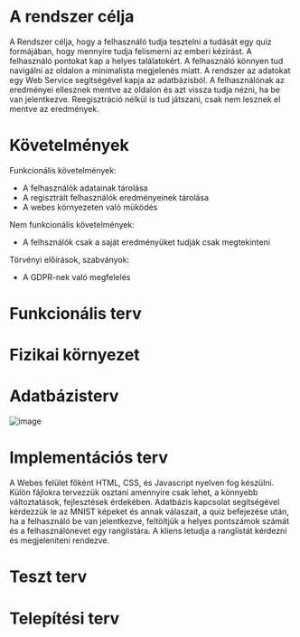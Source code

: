 # A rendszer célja

  A Rendszer célja, hogy a felhasználó tudja tesztelni a tudását egy quiz formájában, hogy mennyire tudja felismerni az emberi kézírást. A felhasználó pontokat kap a helyes találatokért. A felhasználó könnyen tud navigálni az oldalon a minimalista megjelenés miatt. A rendszer az adatokat egy Web Service segítségével kapja az adatbázisból. A felhasználónak az eredményei ellesznek mentve az oldalon és azt vissza tudja nézni, ha be van jelentkezve. Reegisztráció nélkül is tud játszani, csak nem lesznek el mentve az eredmények.

# Követelmények

  Funkcionális követelmények:

  + A felhasználók adatainak tárolása
  + A regisztrált felhasználók eredményeinek tárolása
  + A webes környezeten való müködés

  Nem funkcionális követelmények:
  
  + A felhsználók csak a saját eredményüket tudják csak megtekinteni

  Törvényi előírások, szabványok:
  
  + A GDPR-nek való megfelelés

# Funkcionális terv
# Fizikai környezet
# Adatbázisterv

![image](https://user-images.githubusercontent.com/113434354/205898315-8654ae5f-10cf-4c5f-81b0-49957bdbdd34.png)

# Implementációs terv

A Webes felület főként HTML, CSS, és Javascript nyelven fog készülni. Külön fájlokra tervezzük osztani amennyire csak lehet, a könnyebb változtatások, fejlesztések érdekében. Adatbázis kapcsolat segítségével kérdezzük le az MNIST képeket és annak válaszait, a quiz befejezése után, ha a felhasználó be van jelentkezve, feltöltjük a helyes pontszámok számát és a felhasználónevet egy ranglistára. A kliens letudja a ranglistát kérdezni és megjeleníteni rendezve.

# Teszt terv
# Telepítési terv
